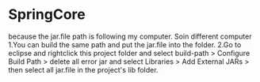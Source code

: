 # SpringCore

because the jar.file path is following my computer.
Soin different computer 
1.You can build the same path and put the jar.file into the folder.
2.Go to eclipse and rightclick this project folder and select build-path > Configure Build Path > delete all error jar 
and select Libraries > Add External JARs > then select all jar.file in the project's lib folder.  
